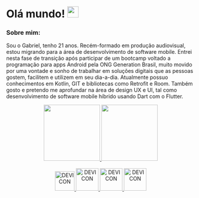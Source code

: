 # Olá mundo! <img src="https://github.com/TheDudeThatCode/TheDudeThatCode/blob/master/Assets/Earth.gif" width="30">
 ### Sobre mim:
 Sou o Gabriel, tenho 21 anos. Recém-formado em produção audiovisual, estou migrando para a área de desenvolvimento de software mobile.
 Entrei nesta fase de transição após participar de um bootcamp voltado a programação para apps Android pela ONG Generation Brasil, muito movido por uma vontade e sonho de trabalhar em soluções digitais que as pessoas gostem, facilitem e utilizem em seu dia-a-dia.
 Atualmente possuo conhecimentos em Kotlin, GIT e bibliotecas como Retrofit e Room. Também gosto e pretendo me aprofundar na área de design UX e UI, tal como desenvolvimento de software mobile híbrido usando Dart com o Flutter.

 
<div align = "center">
  <a href = "https://www.linkedin.com/in/gabriel-bizarria/">
    <img height="150em" src="https://github-readme-stats.vercel.app/api?username=gabriel-bizarria&show_icons=true&theme=dracula&include_all_commits=true&count_private=true"/>
    <img height="150em" src="https://github-readme-stats.vercel.app/api/top-langs/?username=gabriel-bizarria&layout=compact&langs_count=7&theme=dracula"/>
</div> 
  
<div align = "center" style="display: inline_block"><br>
  <img allign = "center" alt = "DEVICON" height = "52" width = "52" src = "https://cdn.jsdelivr.net/gh/devicons/devicon/icons/kotlin/kotlin-original.svg" />
  <img allign = "center" alt = "DEVICON" height = "60" width = "60" src = "https://cdn.jsdelivr.net/gh/devicons/devicon/icons/android/android-plain.svg" />
  <img allign = "center" alt = "DEVICON" height = "60" width = "60" src = "https://cdn.jsdelivr.net/gh/devicons/devicon/icons/git/git-plain.svg" />
  <img allign = "center" alt = "DEVICON" height = "60" width = "60" src = "https://cdn.jsdelivr.net/gh/devicons/devicon/icons/figma/figma-original.svg" />
</div>
  

